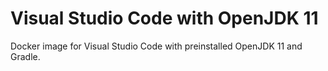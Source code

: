 # Visual Studio Code with OpenJDK 11
Docker image for Visual Studio Code with preinstalled OpenJDK 11 and Gradle.
